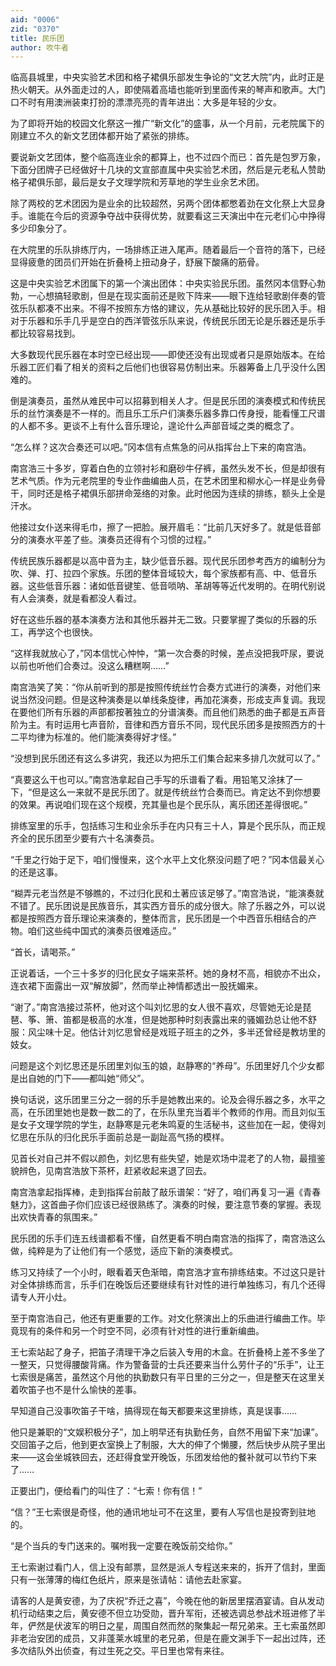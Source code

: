 ```yaml
---
aid: "0006"
zid: "0370"
title: 民乐团
author: 吹牛者
---
```


临高县城里，中央实验艺术团和格子裙俱乐部发生争论的“文艺大院”内，此时正是热火朝天。从外面走过的人，即使隔着高墙也能听到里面传来的琴声和歌声。大门口不时有用澳洲装束打扮的漂漂亮亮的青年进出：大多是年轻的少女。

为了即将开始的校园文化祭这一推广“新文化”的盛事，从一个月前，元老院属下的刚建立不久的新文艺团体都开始了紧张的排练。

要说新文艺团体，整个临高连业余的都算上，也不过四个而已：首先是包罗万象，下面分团牌子已经做好十几块的文宣部直属中央实验艺术团，然后是元老私人赞助格子裙俱乐部，最后是女子文理学院和芳草地的学生业余艺术团。

除了两校的艺术团因为是业余的比较超然，另两个团体都憋着劲在文化祭上大显身手。谁能在今后的资源争夺战中获得优势，就要看这三天演出中在元老们心中挣得多少印象分了。

在大院里的乐队排练厅内，一场排练正进入尾声。随着最后一个音符的落下，已经显得疲惫的团员们开始在折叠椅上扭动身子，舒展下酸痛的筋骨。

这是中央实验艺术团属下的第一个演出团体：中央实验民乐团。虽然冈本信野心勃勃，一心想搞轻歌剧，但是在现实面前还是败下阵来——眼下连给轻歌剧伴奏的管弦乐队都凑不出来。不得不按照东方恪的建议，先从基础比较好的民乐团入手。相对于乐器和乐手几乎是空白的西洋管弦乐队来说，传统民乐团无论是乐器还是乐手都比较容易找到。

大多数现代民乐器在本时空已经出现——即使还没有出现或者只是原始版本。在给乐器工匠们看了相关的资料之后他们也很容易仿制出来。乐器筹备上几乎没什么困难的。

倒是演奏员，虽然从难民中可以招募到相关人才。但是民乐团的演奏模式和传统民乐的丝竹演奏是不一样的。而且乐工乐户们演奏乐器多靠口传身授，能看懂工尺谱的人都不多。更谈不上有什么音乐理论，遑论什么声部音域之类的概念了。

“怎么样？这次合奏还可以吧。”冈本信有点焦急的问从指挥台上下来的南宫浩。

南宫浩三十多岁，穿着白色的立领衬衫和磨砂牛仔裤，虽然头发不长，但是却很有艺术气质。作为元老院里的专业作曲编曲人员，在艺术团里和柳水心一样是业务骨干，同时还是格子裙俱乐部拼命笼络的对象。此时他因为连续的排练，额头上全是汗水。

他接过女仆送来得毛巾，擦了一把脸。展开眉毛：“比前几天好多了。就是低音部分的演奏水平差了些。演奏员还得有个习惯的过程。”

传统民族乐器都是以高中音为主，缺少低音乐器。现代民乐团参考西方的编制分为吹、弹、打、拉四个家族。乐团的整体音域较大，每个家族都有高、中、低音乐器。这些低音乐器：诸如低音键笙、低音唢呐、革胡等等近代发明的。在明代别说有人会演奏，就是看都没人看过。

好在这些乐器的基本演奏方法和其他乐器并无二致。只要掌握了类似的乐器的乐工，再学这个也很快。

“这样我就放心了，”冈本信忧心忡忡，“第一次合奏的时候，差点没把我吓尿，要说以前也听他们合奏过。没这么糟糕啊……”

南宫浩笑了笑：“你从前听到的那是按照传统丝竹合奏方式进行的演奏，对他们来说当然没问题。但是这种演奏是以单线条旋律，再加花演奏，形成支声复调。我现在要他们所有乐器的声部都按著独立的分谱演奏。而且他们熟悉的曲子都是五声音阶为主。有时运用七声音阶，音律和西方音乐不同，现代民乐团多是按照西方的十二平均律为标准的。他们能演奏得好才怪。”

“没想到民乐团还有这么多讲究，我还以为把乐工们集合起来多排几次就可以了。”

“真要这么干也可以。”南宫浩拿起自己手写的乐谱看了看。用铅笔又涂抹了一下，“但是这么一来就不是民乐团了。就是传统丝竹合奏而已。肯定达不到你想要的效果。再说咱们现在这个规模，充其量也是个民乐队，离乐团还差得很呢。”

排练室里的乐手，包括练习生和业余乐手在内只有三十人，算是个民乐队，而正规齐全的民乐团至少要有六十名演奏员。

“千里之行始于足下，咱们慢慢来，这个水平上文化祭没问题了吧？”冈本信最关心的还是这事。

“糊弄元老当然是不够瞧的，不过归化民和土著应该足够了。”南宫浩说，“能演奏就不错了。民乐团说是民族音乐，其实西方音乐的成分很大。除了乐器之外，可以说都是按照西方音乐理论来演奏的，整体而言，民乐团是一个中西音乐相结合的产物。咱们这些纯中国式的演奏员很难适应。”

“首长，请喝茶。”

正说着话，一个三十多岁的归化民女子端来茶杯。她的身材不高，相貌亦不出众，连衣裙下面露出一双“解放脚”，然而举止神情都透出一股抚媚来。

“谢了。”南宫浩接过茶杯，他对这个叫刘忆思的女人很不喜欢，尽管她无论是琵琶、筝、箫、笛都是极高的水准，但是她那种时刻表露出来的骚媚劲总让他不舒服：风尘味十足。他估计刘忆思曾经是戏班子班主的之外，多半还曾经是教坊里的妓女。

问题是这个刘忆思还是乐团里刘似玉的娘，赵静寒的“养母”。乐团里好几个少女都是出自她的门下——都叫她“师父”。

换句话说，这乐团里三分之一弱的乐手是她教出来的。论及会得乐器之多，水平之高，在乐团里她也是数一数二的了，在乐队里充当着半个教师的作用。而且刘似玉是女子文理学院的学生，赵静寒是元老朱鸣夏的生活秘书，这些加在一起，使得刘忆思在乐队的归化民乐手面前总是一副趾高气扬的模样。

见首长对自己并不假以颜色，刘忆思有些失望，她是欢场中混老了的人物，最擅鉴貌辨色，见南宫浩放下茶杯，赶紧收起来退了回去。

南宫浩拿起指挥棒，走到指挥台前敲了敲乐谱架：“好了，咱们再复习一遍《青春魅力》，这首曲子你们应该已经很熟练了。演奏的时候，要注意节奏的掌握。表现出欢快青春的氛围来。”

民乐团的乐手们连五线谱都看不懂，自然更看不明白南宫浩的指挥了，南宫浩这么做，纯粹是为了让他们有一个感觉，适应下新的演奏模式。

练习又持续了一个小时，眼看着天色渐暗，南宫浩才宣布排练结束。不过这只是针对全体排练而言，乐手们在晚饭后还要继续有针对性的进行单独练习，有几个还得请专人开小灶。

至于南宫浩自己，他还有更重要的工作。对文化祭演出上的乐曲进行编曲工作。毕竟现有的条件和另一个时空不同，必须有针对性的进行重新编曲。

王七索站起了身子，把笛子清理干净之后装入专用的木盒。在折叠椅上差不多坐了一整天，只觉得腰酸背痛。作为警备营的士兵还要来当什么劳什子的“乐手”，让王七索很是痛苦，虽然这个月他的执勤数只有平日里的三分之一，但是整天在这里关着吹笛子也不是什么愉快的差事。

早知道自己没事吹笛子干啥，搞得现在每天都要来这里排练，真是误事……

他只是兼职的“文娱积极分子”，加上明早还有执勤任务，自然不用留下来“加课”。交回笛子之后，他到更衣室换上了制服，大大的伸了个懒腰，然后快步从院子里出来——这会坐城铁回去，还赶得食堂开晚饭，乐团发给他的餐补就可以节约下来了……

正要出门，便给看门的叫住了：“七索！你有信！”

“信？”王七索很是奇怪，他的通讯地址可不在这里，要有人写信也是投寄到驻地的。

“是个当兵的专门送来的。嘱咐我一定要在晚饭前交给你。”

王七索谢过看门人，信上没有邮票，显然是派人专程送来来的，拆开了信封，里面只有一张薄薄的梅红色纸片，原来是张请帖：请他去赴家宴。

请客的人是黄安德，为了庆祝“乔迁之喜”，今晚在他的新居里摆酒宴请。自从发动机行动结束之后，黄安德不但立功受勋，晋升军衔，还被选调总参战术班进修了半年，俨然是伏波军的明日之星，周围自然而然的聚集起一帮兄弟来。王七索虽然即非老治安团的成员，又非蓬莱水城里的老兄弟，但是在鹿文渊手下一起出过阵，还多次结队外出侦查，有过生死之交。平日里也常有来往。
